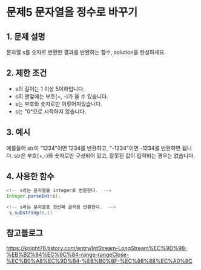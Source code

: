 # 문제5 문자열을 정수로 바꾸기 

## 1. 문제 설명
문자열 s를 숫자로 변환한 결과를 반환하는 함수, solution을 완성하세요.  

## 2. 제한 조건  
* s의 길이는 1 이상 5이하입니다.  
* s의 맨앞에는 부호(+, -)가 올 수 있습니다.  
* s는 부호와 숫자로만 이루어져있습니다.  
* s는 "0"으로 시작하지 않습니다.  
## 3. 예시
예를들어 str이 "1234"이면 1234를 반환하고, "-1234"이면 -1234를 반환하면 됩니다.
str은 부호(+,-)와 숫자로만 구성되어 있고, 잘못된 값이 입력되는 경우는 없습니다.

## 4. 사용한 함수

 
``` java
<!-- s라는 문자열을 integer로 변환한다.  --> 
Integer.parseInt(s);

<!-- s라는 문자열중 첫번째 글자를 반환한다.  --> 
 s.substring(0,1)
```

## 참고블로그 
https://knight76.tistory.com/entry/IntStream-LongStream%EC%9D%98-%EB%B2%94%EC%9C%84-range-rangeClose-%EC%B0%A8%EC%9D%B4-%EB%B0%8F-%EC%98%88%EC%A0%9C
